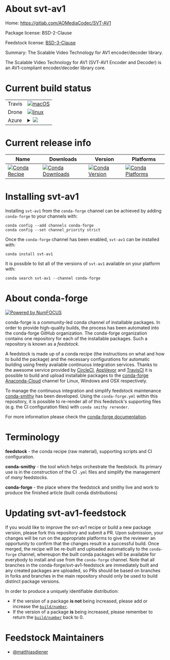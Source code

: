 About svt-av1
=============

Home: https://gitlab.com/AOMediaCodec/SVT-AV1

Package license: BSD-2-Clause

Feedstock license: [BSD-3-Clause](https://github.com/conda-forge/svt-av1-feedstock/blob/master/LICENSE.txt)

Summary: The Scalable Video Technology for AV1 encoder/decoder library.

The Scalable Video Technology for AV1 (SVT-AV1 Encoder and Decoder) is an
AV1-compliant encoder/decoder library core.


Current build status
====================


<table><tr>
    <td>Travis</td>
    <td>
      <a href="https://travis-ci.com/conda-forge/svt-av1-feedstock">
        <img alt="macOS" src="https://img.shields.io/travis/com/conda-forge/svt-av1-feedstock/master.svg?label=macOS">
      </a>
    </td>
  </tr><tr>
    <td>Drone</td>
    <td>
      <a href="https://cloud.drone.io/conda-forge/svt-av1-feedstock">
        <img alt="linux" src="https://img.shields.io/drone/build/conda-forge/svt-av1-feedstock/master.svg?label=Linux">
      </a>
    </td>
  </tr>
    
  <tr>
    <td>Azure</td>
    <td>
      <details>
        <summary>
          <a href="https://dev.azure.com/conda-forge/feedstock-builds/_build/latest?definitionId=14311&branchName=master">
            <img src="https://dev.azure.com/conda-forge/feedstock-builds/_apis/build/status/svt-av1-feedstock?branchName=master">
          </a>
        </summary>
        <table>
          <thead><tr><th>Variant</th><th>Status</th></tr></thead>
          <tbody><tr>
              <td>linux_64</td>
              <td>
                <a href="https://dev.azure.com/conda-forge/feedstock-builds/_build/latest?definitionId=14311&branchName=master">
                  <img src="https://dev.azure.com/conda-forge/feedstock-builds/_apis/build/status/svt-av1-feedstock?branchName=master&jobName=linux&configuration=linux_64_" alt="variant">
                </a>
              </td>
            </tr><tr>
              <td>linux_aarch64</td>
              <td>
                <a href="https://dev.azure.com/conda-forge/feedstock-builds/_build/latest?definitionId=14311&branchName=master">
                  <img src="https://dev.azure.com/conda-forge/feedstock-builds/_apis/build/status/svt-av1-feedstock?branchName=master&jobName=linux&configuration=linux_aarch64_" alt="variant">
                </a>
              </td>
            </tr><tr>
              <td>linux_ppc64le</td>
              <td>
                <a href="https://dev.azure.com/conda-forge/feedstock-builds/_build/latest?definitionId=14311&branchName=master">
                  <img src="https://dev.azure.com/conda-forge/feedstock-builds/_apis/build/status/svt-av1-feedstock?branchName=master&jobName=linux&configuration=linux_ppc64le_" alt="variant">
                </a>
              </td>
            </tr><tr>
              <td>osx_64</td>
              <td>
                <a href="https://dev.azure.com/conda-forge/feedstock-builds/_build/latest?definitionId=14311&branchName=master">
                  <img src="https://dev.azure.com/conda-forge/feedstock-builds/_apis/build/status/svt-av1-feedstock?branchName=master&jobName=osx&configuration=osx_64_" alt="variant">
                </a>
              </td>
            </tr><tr>
              <td>osx_arm64</td>
              <td>
                <a href="https://dev.azure.com/conda-forge/feedstock-builds/_build/latest?definitionId=14311&branchName=master">
                  <img src="https://dev.azure.com/conda-forge/feedstock-builds/_apis/build/status/svt-av1-feedstock?branchName=master&jobName=osx&configuration=osx_arm64_" alt="variant">
                </a>
              </td>
            </tr>
          </tbody>
        </table>
      </details>
    </td>
  </tr>
</table>

Current release info
====================

| Name | Downloads | Version | Platforms |
| --- | --- | --- | --- |
| [![Conda Recipe](https://img.shields.io/badge/recipe-svt--av1-green.svg)](https://anaconda.org/conda-forge/svt-av1) | [![Conda Downloads](https://img.shields.io/conda/dn/conda-forge/svt-av1.svg)](https://anaconda.org/conda-forge/svt-av1) | [![Conda Version](https://img.shields.io/conda/vn/conda-forge/svt-av1.svg)](https://anaconda.org/conda-forge/svt-av1) | [![Conda Platforms](https://img.shields.io/conda/pn/conda-forge/svt-av1.svg)](https://anaconda.org/conda-forge/svt-av1) |

Installing svt-av1
==================

Installing `svt-av1` from the `conda-forge` channel can be achieved by adding `conda-forge` to your channels with:

```
conda config --add channels conda-forge
conda config --set channel_priority strict
```

Once the `conda-forge` channel has been enabled, `svt-av1` can be installed with:

```
conda install svt-av1
```

It is possible to list all of the versions of `svt-av1` available on your platform with:

```
conda search svt-av1 --channel conda-forge
```


About conda-forge
=================

[![Powered by NumFOCUS](https://img.shields.io/badge/powered%20by-NumFOCUS-orange.svg?style=flat&colorA=E1523D&colorB=007D8A)](http://numfocus.org)

conda-forge is a community-led conda channel of installable packages.
In order to provide high-quality builds, the process has been automated into the
conda-forge GitHub organization. The conda-forge organization contains one repository
for each of the installable packages. Such a repository is known as a *feedstock*.

A feedstock is made up of a conda recipe (the instructions on what and how to build
the package) and the necessary configurations for automatic building using freely
available continuous integration services. Thanks to the awesome service provided by
[CircleCI](https://circleci.com/), [AppVeyor](https://www.appveyor.com/)
and [TravisCI](https://travis-ci.com/) it is possible to build and upload installable
packages to the [conda-forge](https://anaconda.org/conda-forge)
[Anaconda-Cloud](https://anaconda.org/) channel for Linux, Windows and OSX respectively.

To manage the continuous integration and simplify feedstock maintenance
[conda-smithy](https://github.com/conda-forge/conda-smithy) has been developed.
Using the ``conda-forge.yml`` within this repository, it is possible to re-render all of
this feedstock's supporting files (e.g. the CI configuration files) with ``conda smithy rerender``.

For more information please check the [conda-forge documentation](https://conda-forge.org/docs/).

Terminology
===========

**feedstock** - the conda recipe (raw material), supporting scripts and CI configuration.

**conda-smithy** - the tool which helps orchestrate the feedstock.
                   Its primary use is in the construction of the CI ``.yml`` files
                   and simplify the management of *many* feedstocks.

**conda-forge** - the place where the feedstock and smithy live and work to
                  produce the finished article (built conda distributions)


Updating svt-av1-feedstock
==========================

If you would like to improve the svt-av1 recipe or build a new
package version, please fork this repository and submit a PR. Upon submission,
your changes will be run on the appropriate platforms to give the reviewer an
opportunity to confirm that the changes result in a successful build. Once
merged, the recipe will be re-built and uploaded automatically to the
`conda-forge` channel, whereupon the built conda packages will be available for
everybody to install and use from the `conda-forge` channel.
Note that all branches in the conda-forge/svt-av1-feedstock are
immediately built and any created packages are uploaded, so PRs should be based
on branches in forks and branches in the main repository should only be used to
build distinct package versions.

In order to produce a uniquely identifiable distribution:
 * If the version of a package **is not** being increased, please add or increase
   the [``build/number``](https://docs.conda.io/projects/conda-build/en/latest/resources/define-metadata.html#build-number-and-string).
 * If the version of a package **is** being increased, please remember to return
   the [``build/number``](https://docs.conda.io/projects/conda-build/en/latest/resources/define-metadata.html#build-number-and-string)
   back to 0.

Feedstock Maintainers
=====================

* [@matthiasdiener](https://github.com/matthiasdiener/)

